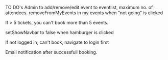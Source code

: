 TO DO's
Admin to add/remove/edit event to eventlist, maximum no. of attendees.
removeFromMyEvents in my events when "not going" is clicked

If > 5 tickets, you can't book more than 5 events.

setShowNavbar to false when hamburger is clicked

If not logged in, can't book, navigate to login first

<!-- Handle login as admin/user. -->
<!-- Show different dashboards for different users. -->

<!-- change booked seats to display only the type of seat clicked -->

Email notification after successfull booking.
